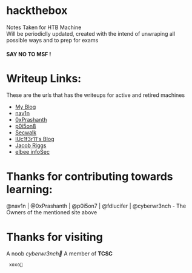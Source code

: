 # hackthebox
Notes Taken for HTB Machine<br />
Will be periodiclly updated, created with the intend of unwraping all possible ways and to prep for exams<br />
#### SAY NO TO MSF !

# Writeup Links:
These are the urls that has the writeups for active and retired machines

- [My Blog](https://cyberwr3nch.github.io)
- [nav1n](http://www.nav1n.com/)
- [0xPrashanth](https://0xprashant.github.io/)
- [p0i5on8](https://p0i5on8.github.io/)
- [Secwalk](https://www.secwalk.com/)
- [lUc1f3r11's Blog](https://fdlucifer.github.io/)
- [Jacob Riggs](https://jacobriggs.io/blog/)
- [elbee infoSec](https://elbee.xyz/writeups)
      

# Thanks for contributing towards learning:
@nav1n | @0xPrashanth | @p0i5on7 | @fdlucifer | @cyberwr3nch - The Owners of the mentioned site above

# Thanks for visiting
A noob _cyberwr3nch🔧_ 
A member of **TCSC** 

``` xoxo💙```

